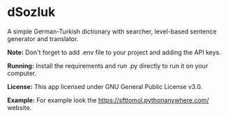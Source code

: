 # dSozluk
A simple German-Turkish dictionary with searcher, level-based sentence generator and translator.

**Note:** Don't forget to add .env file to your project and adding the API keys.

**Running:** Install the requirements and run .py directly to run it on your computer.

**License:** This app licensed under GNU General Public License v3.0.

**Example:** For example look the https://sfttomol.pythonanywhere.com/ website.
